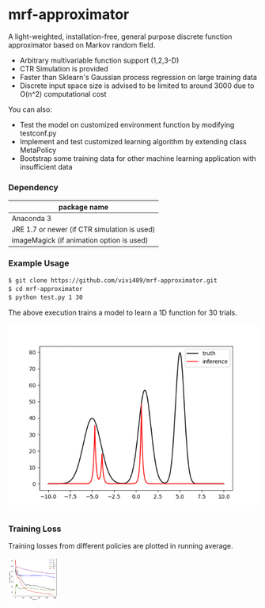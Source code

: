 # mrf-approximator

A light-weighted, installation-free, general purpose discrete function approximator based on Markov random field.
  - Arbitrary multivariable function support (1,2,3-D)
  - CTR Simulation is provided
  - Faster than Sklearn's Gaussian process regression on large training data
  - Discrete input space size is advised to be limited to around 3000 due to O(n^2) computational cost

You can also:
  - Test the model on customized environment function by modifying testconf.py
  - Implement and test customized learning algorithm by extending class MetaPolicy
  - Bootstrap some training data for other machine learning application with insufficient data

### Dependency
| package name | 
| ------ |
| Anaconda 3 |
| JRE 1.7 or newer (if CTR simulation is used)|
| imageMagick (if animation option is used)| 

### Example Usage
```sh
$ git clone https://github.com/vivi489/mrf-approximator.git
$ cd mrf-approximator
$ python test.py 1 30
```
The above execution trains a model to learn a 1D function for 30 trials.

![](img/animation_eps.gif)

### Training Loss
Training losses from different policies are plotted in running average.

<img src="img/eval1d.png" alt="evaluation" width="100" height="90">
